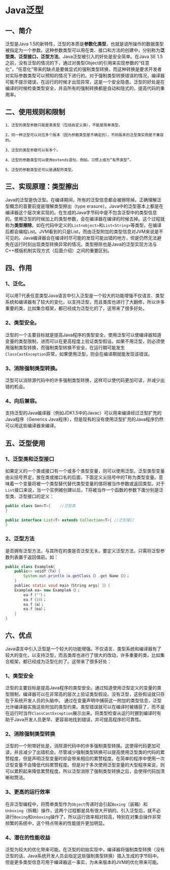 # Java泛型

## 一、简介
    
泛型是Java 1.5的新特性，泛型的本质是**参数化类型**，也就是说所操作的数据类型被指定为一个参数。这种参数类型可以用在类、接口和方法的创建中，分别称为**泛型类、泛型接口、泛型方法**。Java泛型被引入的好处是安全简单。在Java SE 1.5之前，没有泛型的情况的下，通过对类型Object的引用来实现参数的“任意化”，“任意化”带来的缺点是要做显式的强制类型转换，而这种转换是要求开发者对实际参数类型可以预知的情况下进行的。对于强制类型转换错误的情况，编译器可能不提示错误，在运行的时候才出现异常，这是一个安全隐患。泛型的好处是在编译的时候检查类型安全，并且所有的强制转换都是自动和隐式的，提高代码的重用率。

## 二、使用规则和限制
   
    1、泛型的类型参数只能是类类型（包括自定义类），不能是简单类型。
    
    2、同一种泛型可以对应多个版本（因为参数类型是不确定的），不同版本的泛型类实例是不兼容的。
    
    3、泛型的类型参数可以有多个。
    
    4、泛型的参数类型可以使用extends语句，例如。习惯上成为“有界类型”。
   
    5、泛型的参数类型还可以是通配符类型。
## 三、实现原理：类型擦出

Java的泛型是伪泛型。在编译期间，所有的泛型信息都会被擦除掉。正确理解泛型概念的首要前提是理解类型擦出（type erasure）。Java中的泛型基本上都是在编译器这个层次来实现的。在生成的Java字节码中是不包含泛型中的类型信息的。使用泛型的时候加上的类型参数，会在编译器在编译的时候去掉。这个过程就称为**类型擦除**。如在代码中定义的`List<object>`和`List<String>`等类型，在编译后都会编程List。JVM看到的只是List，而由泛型附加的类型信息对JVM来说是不可见的。Java编译器会在编译时尽可能的发现可能出错的地方，但是仍然无法避免在运行时刻出现类型转换异常的情况。类型擦除也是Java的泛型实现方法与C++模版机制实现方式（后面介绍）之间的重要区别。

## 四、作用

### 1、泛化。
可以用T代表任意类型Java语言中引入泛型是一个较大的功能增强不仅语言、类型系统和编译器有了较大的变化，以支持泛型，而且类库也进行了大翻修，所以许多重要的类，比如集合框架，都已经成为泛型化的了，这带来了很多好处。

### 2、类型安全。
泛型的一个主要目标就是提高Java程序的类型安全，使用泛型可以使编译器知道变量的类型限制，进而可以在更高程度上验证类型假设。如果不用泛型，则必须使用强制类型转换，而强制类型转换不安全，在运行期可能发生`ClassCastException`异常，如果使用泛型，则会在编译期就能发现该错误。

### 3、消除强制类型转换。
泛型可以消除源代码中的许多强制类型转换，这样可以使代码更加可读，并减少出错的机会。

### 4、向后兼容。
支持泛型的Java编译器（例如JDK1.5中的Javac）可以用来编译经过泛型扩充的Java程序（Generics Java程序），但是现有的没有使用泛型扩充的Java程序仍然可以用这些编译器来编译。

## 五、泛型使用

### 1、泛型类和泛型接口

如果定义的一个类或接口有一个或多个类型变量，则可以使用泛型。泛型类型变量由尖括号界定，放在类或接口名的后面，下面定义尖括号中的T称为类型变量。意味着一个变量将被一个类型替代替代类型变量的值将被当作参数或返回类型。对于`List`接口来说，当一个实例被创建以后，T将被当作一个函数的参数下面分别是泛型类、泛型接口的定义：
```Java
public class Gen<T>{    //泛型类
}
    
public interface List<T> extends Collection<T>{ //泛型接口
}
```
### 2、泛型方法

是否拥有泛型方法，与其所在的类是否泛型无关。要定义泛型方法，只需将泛型参数列表置于返回值前。如：
```java
public class ExampleA{
    public<> voidf（Tx）{
        System.out.println（x.getClass（）.get Name（））；
    }
    publiec static void main（String args[ ]）{
    ExampleA ea= new ExampleA（）；
        ea-f（""）；
        ea.f（10）；
        ea.f（a）；
        ea.f（ea）；
    }
}
```
## 六、优点

Java语言中引入泛型是一个较大的功能增强。不仅语言、类型系统和编译器有了较大的变化，以支持泛型，而且类库也进行了很大的改动，许多重要的类，比如集合框架，都已经成为泛型化的了。这带来了很多好处：
    
### 1、类型安全
泛型的主要目标是提高Java程序的类型安全。通过知道使用泛型定义的变量的类型限制，编译器可以在非常高的层次上验证类型假设。没有泛型，这些假设就只存在于系统开发人员的头脑中。
通过在变量声明中捕获这一附加的类型信息，泛型允许编译器实施这些附加的类型约束。类型错误就可以在编译时被捕获了，而不是在运行时当作`ClassCastException`展示出来。将类型检查从运行时挪到编译时有助于Java开发人员更早、更容易地找到错误，并可提高程序的可靠性。

### 2、消除强制类型转换
泛型的一个附带好处是，消除源代码中的许多强制类型转换。这使得代码更加可读，并且减少了出错机会。尽管减少强制类型转换可以提高使用泛型类的代码的累赞程度，但是声明泛型变量时却会带来相应的累赞程度。在简单的程序中使用一次泛型变量不会降低代码累赞程度。但是对于多次使用泛型变量的大型程序来说，则可以累积起来降低累赞程度。所以泛型消除了强制类型转换之后，会使得代码加清晰和筒洁。

### 3、更高的运行效率
在非泛型编程中，将筒单类型作为`Object`传递时会引起`Boxing`（装箱）和`Unboxing`（拆箱）操作，这两个过程都是具有很大开销的。引入泛型后，就不必进行`Boxing`和`Unboxing`操作了，所以运行效率相对较高，特别在对集合操作非常频繁的系统中，这个特点带来的性能提升更加明显。

### 4、潜在的性能收益
泛型为较大的优化带来可能。在泛型的初始实现中，编译器将强制类型转换（没有泛型的话，Java系统开发人员会指定这些强制类型转换）插入生成的字节码中。但是更多类型信息可用于编译器这一事实，为未来版本的JVM的优化带来可能。